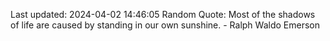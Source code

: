 Last updated: 2024-04-02 14:46:05
Random Quote: Most of the shadows of life are caused by standing in our own sunshine. - Ralph Waldo Emerson